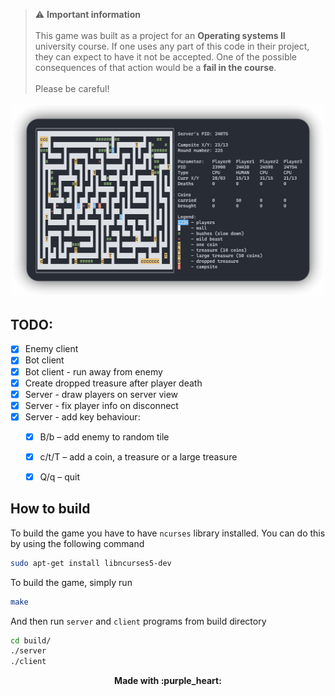 > :warning: **Important information**<br><br>This game was built as a project for an **Operating systems II** university course. If one uses any part of this code in their project, they can expect to have it not be accepted. One of the possible consequences of that action would be a **fail in the course**.<br><br>Please be careful!

<p align="center">
  <img src="screenshot.png" />
</p>

## TODO:

- [x] Enemy client
- [x] Bot client
- [x] Bot client - run away from enemy
- [x] Create dropped treasure after player death
- [x] Server - draw players on server view
- [x] Server - fix player info on disconnect
- [x] Server - add key behaviour:
    - [x] B/b – add enemy to random tile
    - [x] c/t/T – add a coin, a treasure or a large treasure
    - [x] Q/q – quit


## How to build

To build the game you have to have `ncurses` library installed. You can do this by using the following command
```sh
sudo apt-get install libncurses5-dev
```

To build the game, simply run
```sh
make
```

And then run `server` and `client` programs from build directory

```sh
cd build/
./server
./client
```

<div style="text-align: center">
<b>Made with :purple_heart:</b><br>
</div>